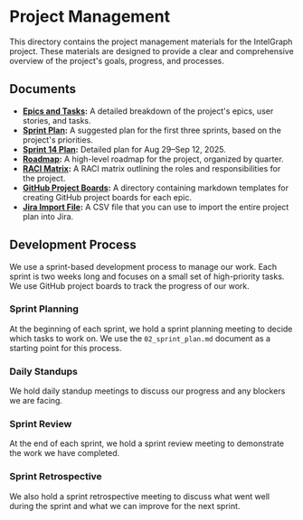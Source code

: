 
# Project Management

This directory contains the project management materials for the IntelGraph project. These materials are designed to provide a clear and comprehensive overview of the project's goals, progress, and processes.

## Documents

*   **[Epics and Tasks](01_epics_and_tasks.md):** A detailed breakdown of the project's epics, user stories, and tasks.
*   **[Sprint Plan](02_sprint_plan.md):** A suggested plan for the first three sprints, based on the project's priorities.
*   **[Sprint 14 Plan](sprint-14-plan.md):** Detailed plan for Aug 29–Sep 12, 2025.
*   **[Roadmap](03_roadmap.md):** A high-level roadmap for the project, organized by quarter.
*   **[RACI Matrix](04_raci_matrix.md):** A RACI matrix outlining the roles and responsibilities for the project.
*   **[GitHub Project Boards](github_project_boards/):** A directory containing markdown templates for creating GitHub project boards for each epic.
*   **[Jira Import File](jira_import.csv):** A CSV file that you can use to import the entire project plan into Jira.

## Development Process

We use a sprint-based development process to manage our work. Each sprint is two weeks long and focuses on a small set of high-priority tasks. We use GitHub project boards to track the progress of our work.

### Sprint Planning

At the beginning of each sprint, we hold a sprint planning meeting to decide which tasks to work on. We use the `02_sprint_plan.md` document as a starting point for this process.

### Daily Standups

We hold daily standup meetings to discuss our progress and any blockers we are facing.

### Sprint Review

At the end of each sprint, we hold a sprint review meeting to demonstrate the work we have completed.

### Sprint Retrospective

We also hold a sprint retrospective meeting to discuss what went well during the sprint and what we can improve for the next sprint.

